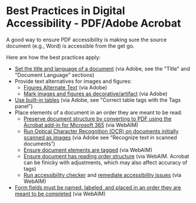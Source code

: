 # Best Practices in Digital Accessibility - PDF/Adobe Acrobat

A good way to ensure PDF accessibility is making sure the source document (e.g., Word) is accessible from the get go. 

Here are how the best practices apply:
* [Set the title and language of a document](https://helpx.adobe.com/acrobat/using/create-verify-pdf-accessibility.html) (via Adobe, see the "Title" and "Document Language" sections)
* Provide text alternatives for images and figures:
	* [Figures Alternate Text](https://helpx.adobe.com/acrobat/using/create-verify-pdf-accessibility.html) (via Adobe) 
	* [Mark images and figures as decorative/artifact](https://blog.adobe.com/en/publish/2017/07/25/accessible-pdfs-in-acrobat-dc-tagging-content-as-an-artifact) (via Adobe)
* [Use built-in tables](https://helpx.adobe.com/acrobat/using/editing-document-structure-content-tags.html) (via Adobe, see "Correct table tags with the Tags panel")
* Place elements of a document in an order they are meant to be read: 
	* [Preserve document structure by converting to PDF using the Acrobat add-in for Microsoft 365](https://webaim.org/techniques/acrobat/converting#pdfmaker) (via WebAIM)
	* [Run Optical Character Recognition (OCR) on documents initially scanned as images](https://helpx.adobe.com/acrobat/using/scan-documents-pdf.html) (via Adobe see “Recognize text in scanned documents”)
	* [Ensure document elements are tagged](https://webaim.org/techniques/acrobat/acrobat#tags) (via WebAIM)
	* [Ensure document has reading order structure](https://webaim.org/techniques/acrobat/acrobat#order) (via WebAIM. Acrobat can be finicky with adjustments, which may also affect accuracy of tags)
	* [Run accessibility checker](https://webaim.org/techniques/acrobat/acrobat#accessibilityTools) and [remediate accessibility issues](https://webaim.org/techniques/acrobat/reviewing) (via WebAIM)
* [Form fields must be named, labeled, and placed in an order they are meant to be completed](https://webaim.org/techniques/acrobat/forms) (via WebAIM)
